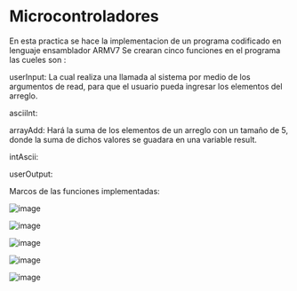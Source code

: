 # Microcontroladores

En esta practica se hace la implementacion de un programa codificado en lenguaje ensamblador ARMV7
Se crearan cinco funciones en  el programa las cueles son :

userInput: La cual realiza una llamada al sistema por medio de los argumentos de read, para que el usuario pueda ingresar los elementos del arreglo.

asciiInt:

arrayAdd: Hará la suma de los elementos de un arreglo con un tamaño de 5, donde la suma de dichos valores se guadara en una variable result.

intAscii:

userOutput:







Marcos de las funciones implementadas:

![image](https://user-images.githubusercontent.com/110583656/223008277-65319ca2-b229-46eb-a2b5-bc126f191f46.png)

![image](https://user-images.githubusercontent.com/110583656/223007699-febc7ab7-5286-417a-abf7-f5f40d741579.png)

![image](https://user-images.githubusercontent.com/110583656/223007765-4d915c90-a07b-40ba-b4e6-e1fccfd6f304.png)

![image](https://user-images.githubusercontent.com/110583656/223007823-fe1e485f-0c98-49e8-a0fb-3dee4530699c.png)

![image](https://user-images.githubusercontent.com/110583656/223007883-63b45c48-4739-4bfb-834a-47d4cd2abd1b.png)



